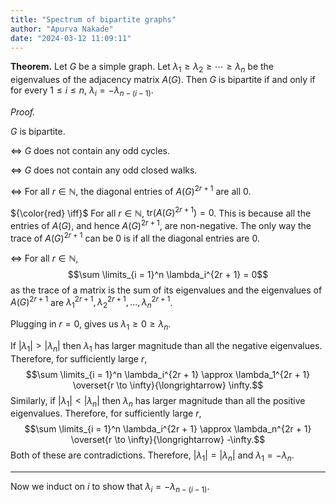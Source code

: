```yaml
---
title: "Spectrum of bipartite graphs"
author: "Apurva Nakade"
date: "2024-03-12 11:09:11"
---
```


**Theorem.**
Let $G$ be a simple graph. 
Let $\lambda_1 \ge \lambda_2 \ge \cdots \ge \lambda_n$ be the eigenvalues of the adjacency matrix $A(G)$. 
Then $G$ is bipartite if and only if for every $1 \le i \le n$, $\lambda_{i} = -\lambda_{n - (i - 1)}$.

*Proof.*

$G$ is bipartite. 

$\iff$ 
$G$ does not contain any odd cycles.

$\iff$ 
$G$ does not contain any odd closed walks.

$\iff$ 
For all $r \in \mathbb{N}$, the diagonal entries of $A(G)^{2r+1}$ are all 0.

${\color{red} \iff}$ 
For all $r \in \mathbb{N}$, $\mathrm{tr}(A(G)^{2r+1}) = 0$. This is because all the entries of $A(G)$, and hence $A(G)^{2r+1}$, are non-negative. The only way the trace of $A(G)^{2r+1}$ can be 0 is if all the diagonal entries are 0.

$\iff$ 
For all $r \in \mathbb{N}$, 
$$\sum \limits_{i = 1}^n \lambda_i^{2r + 1} = 0$$
as the trace of a matrix is the sum of its eigenvalues and the eigenvalues of $A(G)^{2r+1}$ are $\lambda_1^{2r+1}, \lambda_2^{2r+1}, \ldots, \lambda_n^{2r+1}$.

Plugging in $r = 0$, gives us $\lambda_1 \ge 0 \ge \lambda_n$.

If $|\lambda_1| > |\lambda_n|$ then $\lambda_1$ has larger magnitude than all the negative eigenvalues. Therefore, for sufficiently large $r$, 
$$\sum \limits_{i = 1}^n \lambda_i^{2r + 1} \approx \lambda_1^{2r + 1} \overset{r \to \infty}{\longrightarrow} \infty.$$
Similarly, if $|\lambda_1| < |\lambda_n|$ then $\lambda_n$ has larger magnitude than all the positive eigenvalues. Therefore, for sufficiently large $r$, 
$$\sum \limits_{i = 1}^n \lambda_i^{2r + 1} \approx \lambda_n^{2r + 1} \overset{r \to \infty}{\longrightarrow} -\infty.$$
Both of these are contradictions. Therefore, $|\lambda_1| = |\lambda_n|$ and $\lambda_1 = -\lambda_n$.

---

Now we induct on $i$ to show that $\lambda_i = -\lambda_{n - (i - 1)}$. 